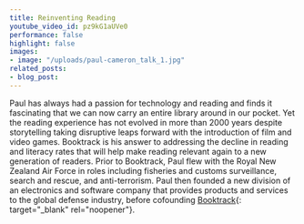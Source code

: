```yaml
---
title: Reinventing Reading
youtube_video_id: pz9kG1aUVe0
performance: false
highlight: false
images:
- image: "/uploads/paul-cameron_talk_1.jpg"
related_posts:
- blog_post: 
---
```


Paul has always had a passion for technology and reading and finds it fascinating that we can now carry an entire library around in our pocket. Yet the reading experience has not evolved in more than 2000 years despite storytelling taking disruptive leaps forward with the introduction of film and video games. Booktrack is his answer to addressing the decline in reading and literacy rates that will help make reading relevant again to a new generation of readers. Prior to Booktrack, Paul flew with the Royal New Zealand Air Force in roles including fisheries and customs surveillance, search and rescue, and anti-terrorism. Paul then founded a new division of an electronics and software company that provides products and services to the global defense industry, before cofounding [Booktrack](https://www.booktrack.com/){: target="_blank" rel="noopener"}.